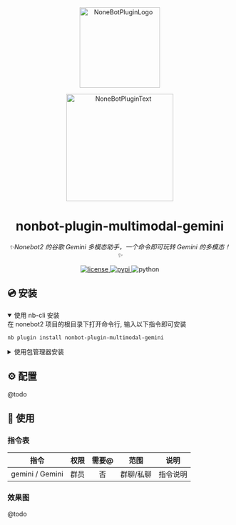 <div align="center">
  <a href="https://v2.nonebot.dev/store"><img src="https://s2.loli.net/2024/12/05/97BPodAZpy4GEuh.png" width="180" height="180" alt="NoneBotPluginLogo"></a>
  <br>
  <p><img src="https://github.com/A-kirami/nonebot-plugin-template/blob/resources/NoneBotPlugin.svg" width="240" alt="NoneBotPluginText"></p>
</div>

<div align="center">

# nonbot-plugin-multimodal-gemini

_✨Nonebot2 的谷歌 Gemini 多模态助手，一个命令即可玩转 Gemini 的多模态！✨_

<a href="./LICENSE">
    <img src="https://img.shields.io/github/license/owner/nonebot-plugin-auto-sendlike.svg" alt="license">
</a>
<a href="https://pypi.python.org/pypi/nonebot-plugin-auto-sendlike">
    <img src="https://img.shields.io/pypi/v/nonebot-plugin-auto-sendlike.svg" alt="pypi">
</a>
<img src="https://img.shields.io/badge/python-3.9+-blue.svg" alt="python">

</div>

## 💿 安装

<details open>
<summary>使用 nb-cli 安装</summary>
在 nonebot2 项目的根目录下打开命令行, 输入以下指令即可安装

    nb plugin install nonbot-plugin-multimodal-gemini

</details>

<details>
<summary>使用包管理器安装</summary>
在 nonebot2 项目的插件目录下, 打开命令行, 根据你使用的包管理器, 输入相应的安装命令

<details>
<summary>pip</summary>

    pip install nonbot-plugin-multimodal-gemini
</details>
<details>
<summary>pdm</summary>

    pdm add nonbot-plugin-multimodal-gemini
</details>
<details>
<summary>poetry</summary>

    poetry add nonbot-plugin-multimodal-gemini
</details>
<details>
<summary>conda</summary>

    conda install nonbot-plugin-multimodal-gemini
</details>

打开 nonebot2 项目根目录下的 `pyproject.toml` 文件, 在 `[tool.nonebot]` 部分追加写入

    plugins = ["nonbot-plugin-multimodal-gemini"]

</details>

## ⚙️ 配置

@todo

## 🎉 使用

### 指令表
|       指令        | 权限 | 需要@ |  范围   | 说明 |
|:---------------:|:----:|:----:|:-----:|:----:|
| gemini / Gemini | 群员 | 否 | 群聊/私聊 | 指令说明 |

### 效果图

@todo